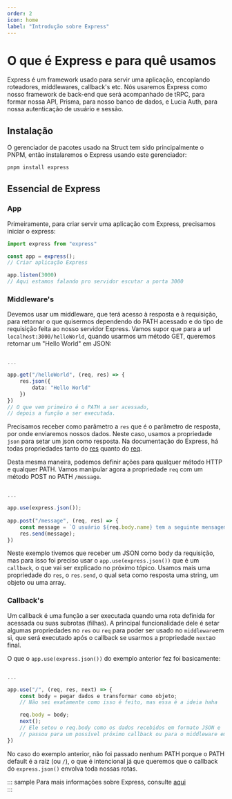```yaml
---
order: 2
icon: home
label: "Introdução sobre Express"
---
```


# O que é Express e para quê usamos

Express é um framework usado para servir uma aplicação, encoplando roteadores, middlewares, callback's etc. 
Nós usaremos Express como nosso framework de back-end que será acompanhado de tRPC, para formar nossa API, Prisma, para nosso banco de dados, e Lucia Auth, para nossa autenticação de usuário e sessão.

## Instalação

O gerenciador de pacotes usado na Struct tem sido principalmente o PNPM, então instalaremos o Express usando este gerenciador:

```bash
pnpm install express
```

## Essencial de Express

### App

Primeiramente, para criar servir uma aplicação com Express, precisamos iniciar o express:

```ts server.ts
import express from "express"

const app = express();
// Criar aplicação Express

app.listen(3000) 
// Aqui estamos falando pro servidor escutar a porta 3000
```

### Middleware's

Devemos usar um middleware, que terá acesso à resposta e à requisição, para retornar o que quisermos dependendo do PATH acessado e do tipo de requisição feita ao nosso servidor Express.
Vamos supor que para a url `localhost:3000/helloWorld`, quando usarmos um método GET, queremos retornar um "Hello World" em JSON:

```ts server.ts

...

app.get("/helloWorld", (req, res) => {
    res.json({
        data: "Hello World"
    })
})
// O que vem primeiro é o PATH a ser acessado,
// depois a função a ser executada.
```

Precisamos receber como parâmetro a `res` que é o parâmetro de resposta, por onde enviaremos nossos dados.
Neste caso, usamos a propriedade `json` para setar um json como resposta. Na documentação do Express, há todas propriedades tanto do [res](https://expressjs.com/pt-br/api.html#res.properties) quanto do [req](https://expressjs.com/pt-br/api.html#req.properties).

Desta mesma maneira, podemos definir ações para qualquer método HTTP e qualquer PATH.
Vamos manipular agora a propriedade `req` com um método POST no PATH `/message`.

```ts server.ts

...

app.use(express.json());
    
app.post("/message", (req, res) => {
    const message = `O usuário ${req.body.name} tem a seguinte mensagem ao mundo: ${req.body.message}`;
    res.send(message);
})
```

Neste exemplo tivemos que receber um JSON como body da requisição, mas para isso foi preciso usar o `app.use(express.json())` que é um `callback`, o que vai ser explicado no próximo tópico. Usamos mais uma propriedade do `res`, o `res.send`, o qual seta como resposta uma string, um objeto ou uma array.

### Callback's

Um callback é uma função a ser executada quando uma rota definida for acessada ou suas subrotas (filhas).
A principal funcionalidade dele é setar algumas propriedades no `res` ou `req` para poder ser usado no `middleware`em si, que será executado após o callback se usarmos a propriedade `next`ao final.

O que o `app.use(express.json())` do exemplo anterior fez foi basicamente:

```ts server.ts

...

app.use("/", (req, res, next) => {
    const body = pegar dados e transformar como objeto;
    // Não sei exatamente como isso é feito, mas essa é a ideia haha

    req.body = body;
    next();
    // Ele setou o req.body como os dados recebidos em formato JSON e 
    // passou para um possível próximo callback ou para o middleware em si
})
```

No caso do exemplo anterior, não foi passado nenhum PATH porque o PATH default é a raiz (ou `/`), o que é intencional já que queremos que o callback do `express.json()` envolva toda nossas rotas.

::: sample
Para mais informações sobre Express, consulte [aqui](https://expressjs.com)  
:::

<style>
    .sample {
        text-align: center;
        color: #1956AF;
        border-radius: 10px;
        background-color: #E1EDFF;
        border: 1px solid #1956AF;
        padding-top: 20px;
        margin-bottom: 20px;
    }
</style>